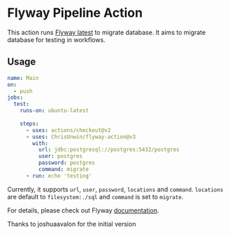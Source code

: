 # Flyway Pipeline Action

This action runs [Flyway latest][flyway] to migrate database. It aims to migrate database for testing in workflows.

## Usage

```yaml
name: Main
on:
  - push
jobs:
  test:
    runs-on: ubuntu-latest
    
    steps:
      - uses: actions/checkout@v2
      - uses: ChrisUnwin/flyway-action@v3
        with:
          url: jdbc:postgresql://postgres:5432/postgres
          user: postgres
          password: postgres
          command: migrate
      - run: echo 'testing'
```

Currently, it supports `url`, `user`, `password`, `locations` and `command`. `locations` are default to `filesystem:./sql` and `command` is set to `migrate`.

For details, please check out Flyway [documentation].

[flyway]: https://flywaydb.org/
[documentation]: https://flywaydb.org/documentation/configuration/parameters/
Thanks to joshuaavalon for the initial version
